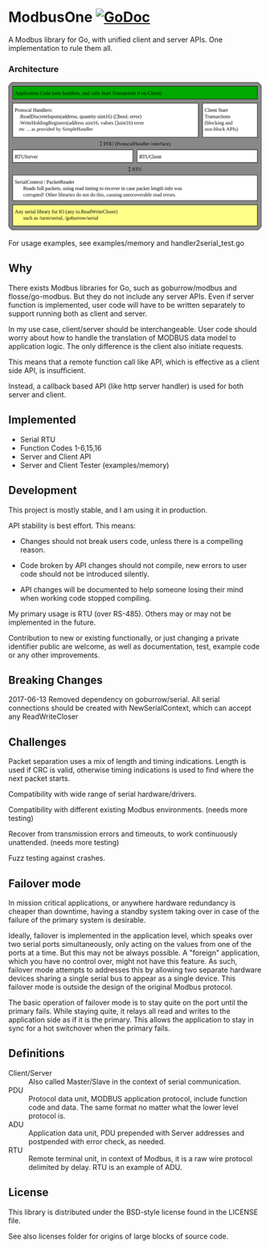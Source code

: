 # ModbusOne [![GoDoc](https://godoc.org/github.com/xiegeo/modbusone?status.svg)](https://godoc.org/github.com/xiegeo/modbusone)
A Modbus library for Go, with unified client and server APIs.
One implementation to rule them all.

### Architecture
![modbusone architecture](./modbusone_architecture.svg)

For usage examples, see examples/memory and handler2serial_test.go

## Why

There exists Modbus libraries for Go, such as goburrow/modbus and flosse/go-modbus.
But they do not include any server APIs. Even if server function is implemented, user code will have to be written separately to support running both as client and server.

In my use case, client/server should be interchangeable. User code should worry about how to handle the translation of MODBUS data model to application logic. The only difference is the client also initiate requests.

This means that a remote function call like API, which is effective as a client side API, is insufficient.

Instead, a callback based API (like http server handler) is used for both server and client.

## Implemented
- Serial RTU
- Function Codes 1-6,15,16
- Server and Client API
- Server and Client Tester (examples/memory)

## Development

This project is mostly stable, and I am using it in production.

API stability is best effort. This means: 

* Changes should not break users code, unless there is a compelling reason.

* Code broken by API changes should not compile, new errors to user code should not be introduced silently. 

* API changes will be documented to help someone losing their mind when working code stopped compiling.

My primary usage is RTU (over RS-485). Others may or may not be implemented in the future.

Contribution to new or existing functionally, or just changing a private identifier public are welcome, as well as documentation, test, example code or any other improvements. 

## Breaking Changes
2017-06-13
    Removed dependency on goburrow/serial. All serial connections should be created with NewSerialContext, which can accept any ReadWriteCloser

## Challenges

Packet separation uses a mix of length and timing indications. Length is used
if CRC is valid, otherwise timing indications is used to find where the next 
packet starts.

Compatibility with wide range of serial hardware/drivers.

Compatibility with different existing Modbus environments. (needs more testing)

Recover from transmission errors and timeouts, to work continuously unattended. (needs more testing)

Fuzz testing against crashes.

## Failover mode
In mission critical applications, or anywhere hardware redundancy is cheaper than downtime, having a standby system taking over in case of the failure of the primary system is desirable.

Ideally, failover is implemented in the application level, which speaks over two serial ports simultaneously, only acting on the values from one of the ports at a time. But this may not be always possible. A "foreign" application, which you have no control over, might not have this feature. As such, failover mode attempts to addresses this by allowing two separate hardware devices sharing a single serial bus to appear as a single device. This failover mode is outside the design of the original Modbus protocol.

The basic operation of failover mode is to stay quite on the port until the primary fails. While staying quite, it relays all read and writes to the application side as if it is the primary. This allows the application to stay in sync for a hot switchover when the primary fails.

## Definitions

<dl>
<dt>Client/Server
  <dd>Also called Master/Slave in the context of serial communication.
<dt>PDU
  <dd>Protocol data unit, MODBUS application protocol, include function code and data. The same format no matter what the lower level protocol is.
<dt>ADU
  <dd>Application data unit, PDU prepended with Server addresses and postpended with error check, as needed.
<dt>RTU
  <dd>Remote terminal unit, in context of Modbus, it is a raw wire protocol delimited by delay. RTU is an example of ADU.
</dl>

## License

This library is distributed under the BSD-style license found in the LICENSE file.

See also licenses folder for origins of large blocks of source code.
